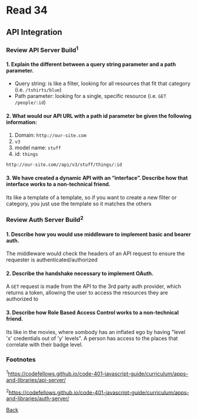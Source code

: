 # Read 34

## API Integration

### Review API Server Build<sup>1</sup>

#### 1. Explain the different between a query string parameter and a path parameter.

- Query string: is like a filter, looking for all resources that fit that category (i.e. `/tshirts/blue`)
- Path parameter: looking for a single, specific resource (i.e. `GET /people/:id`)

#### 2. What would our API URL with a path id parameter be given the following information:

  1. Domain: `http://our-site.com`
  2. `v3`
  3. model name: `stuff`
  4. id: `things`

`http://our-site.com//api/v3/stuff/things/:id`

#### 3. We have created a dynamic API with an “interface”. Describe how that interface works to a non-technical friend.

Its like a template of a template, so if you want to create a new filter or category, you just use the template so it matches the others

### Review Auth Server Build<sup>2</sup>

#### 1. Describe how you would use middleware to implement basic and bearer auth.

The middleware would check the headers of an API request to ensure the requester is authenticated/authorized

#### 2. Describe the handshake necessary to implement OAuth.

A `GET` request is made from the API to the 3rd party auth provider, which returns a token, allowing the user to access the resources they are authorized to

#### 3. Describe how Role Based Access Control works to a non-technical friend.

Its like in the movies, where sombody has an inflated ego by having "level 'x' credentials out of 'y' levels". A person has access to the places that correlate with their badge level.

### Footnotes

<sup>1</sup>https://codefellows.github.io/code-401-javascript-guide/curriculum/apps-and-libraries/api-server/

<sup>2</sup>https://codefellows.github.io/code-401-javascript-guide/curriculum/apps-and-libraries/auth-server/

[Back](/reading-notes/401/401-TOC.html)